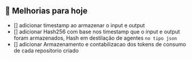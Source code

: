 ## 📖 Melhorias para hoje 
- [] adicionar timestamp ao armazenar o input e output
- [] adicionar Hash256 com base nos timestamp que o input e output foram armazenados, Hash em destilação de agentes ``no tipo json ``
- [] adicionar Armazenamento e contabilizacao dos tokens de consumo de cada repositorio criado



